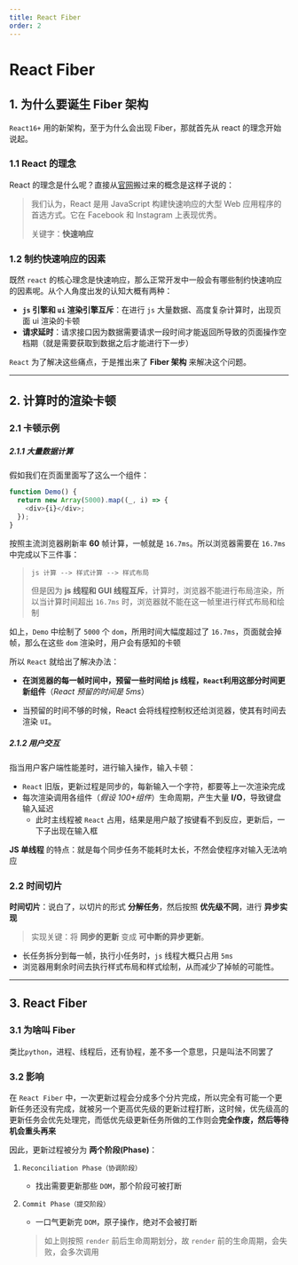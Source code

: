 ```yaml
---
title: React Fiber
order: 2
---
```


# React Fiber

## 1. 为什么要诞生 Fiber 架构

`React16+` 用的新架构，至于为什么会出现 Fiber，那就首先从 react 的理念开始说起。

### 1.1 React 的理念

React 的理念是什么呢？直接从[官网](https://zh-hans.reactjs.org/docs/thinking-in-react.html)搬过来的概念是这样子说的：

> 我们认为，React 是用 JavaScript 构建快速响应的大型 Web 应用程序的首选方式。它在 Facebook 和 Instagram 上表现优秀。
>
> 关键字：**快速响应**

### 1.2 制约快速响应的因素

既然 `react` 的核心理念是快速响应，那么正常开发中一般会有哪些制约快速响应的因素呢。从个人角度出发的认知大概有两种：

- **`js` 引擎和 `ui` 渲染引擎互斥**：在进行 `js` 大量数据、高度复杂计算时，出现页面 ui 渲染的卡顿
- **请求延时**：请求接口因为数据需要请求一段时间才能返回所导致的页面操作空档期（就是需要获取到数据之后才能进行下一步）

`React` 为了解决这些痛点，于是推出来了 **Fiber 架构** 来解决这个问题。

---

## 2. 计算时的渲染卡顿

### 2.1 卡顿示例

##### 2.1.1 大量数据计算

假如我们在页面里面写了这么一个组件：

```js
function Demo() {
  return new Array(5000).map((_, i) => {
    <div>{i}</div>;
  });
}
```

按照主流浏览器刷新率 **60** 帧计算，一帧就是 `16.7ms`。所以浏览器需要在 `16.7ms` 中完成以下三件事：

> `js 计算 --> 样式计算 --> 样式布局`
>
> 但是因为 **js 线程和 GUI 线程互斥**，计算时，浏览器不能进行布局渲染，所以当计算时间超出 `16.7ms` 时，浏览器就不能在这一帧里进行样式布局和绘制

如上，`Demo` 中绘制了 `5000` 个 `dom`，所用时间大幅度超过了 `16.7ms`，页面就会掉帧，那么在这些 `dom` 渲染时，用户会有感知的卡顿

所以 `React` 就给出了解决办法：

- **在浏览器的每一帧时间中，预留一些时间给 js 线程，`React`利用这部分时间更新组件**（_React 预留的时间是 5ms_）

- 当预留的时间不够的时候，React 会将线程控制权还给浏览器，使其有时间去渲染 `UI`。

##### 2.1.2 用户交互

指当用户客户端性能差时，进行输入操作，输入卡顿：

- `React` 旧版，更新过程是同步的，每新输入一个字符，都要等上一次渲染完成
- 每次渲染调用各组件（_假设 100+组件_）生命周期，产生大量 **I/O**，导致键盘输入延迟
  - 此时主线程被 `React` 占用，结果是用户敲了按键看不到反应，更新后，一下子出现在输入框

<Alert type="info">**JS 单线程** 的特点：就是每个同步任务不能耗时太长，不然会使程序对输入无法响应</Alert>

### 2.2 时间切片

**时间切片**：说白了，以切片的形式 **分解任务**，然后按照 **优先级不同**，进行 **异步实现**

> 实现关键：将 **同步的更新** 变成 **可中断的异步更新**。

- 长任务拆分到每一帧，执行小任务时，`js` 线程大概只占用 `5ms`
- 浏览器用剩余时间去执行样式布局和样式绘制，从而减少了掉帧的可能性。

---

## 3. React Fiber

### 3.1 为啥叫 Fiber

类比`python`，进程、线程后，还有协程，差不多一个意思，只是叫法不同罢了

### 3.2 影响

在 `React Fiber` 中，一次更新过程会分成多个分片完成，所以完全有可能一个更新任务还没有完成，就被另一个更高优先级的更新过程打断，这时候，优先级高的更新任务会优先处理完，而低优先级更新任务所做的工作则会**完全作废，然后等待机会重头再来**

因此，更新过程被分为 **两个阶段(Phase)**：

1. `Reconciliation Phase（协调阶段）`

   - 找出需要更新那些 `DOM`，那个阶段可被打断

2. `Commit Phase（提交阶段）`

   - 一口气更新完 `DOM`，原子操作，绝对不会被打断

   > 如上则按照 `render` 前后生命周期划分，故 `render` 前的生命周期，会失败，会多次调用
